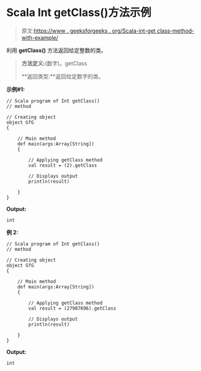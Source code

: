 # Scala Int getClass()方法示例

> 原文:[https://www . geeksforgeeks . org/Scala-int-get class-method-with-example/](https://www.geeksforgeeks.org/scala-int-getclass-method-with-example/)

利用 **getClass()** 方法返回给定整数的类。

> **方法定义:**(数字)。getClass
> 
> **返回类型:**返回给定数字的类。

**示例#1:**

```
// Scala program of Int getClass()
// method

// Creating object
object GfG
{ 

    // Main method
    def main(args:Array[String])
    {

        // Applying getClass method
        val result = (2).getClass

        // Displays output
        println(result)

    }
} 
```

**Output:**

```
int

```

**例 2:**

```
// Scala program of Int getClass()
// method

// Creating object
object GfG
{ 

    // Main method
    def main(args:Array[String])
    {

        // Applying getClass method
        val result = (27987696).getClass

        // Displays output
        println(result)

    }
} 
```

**Output:**

```
int

```